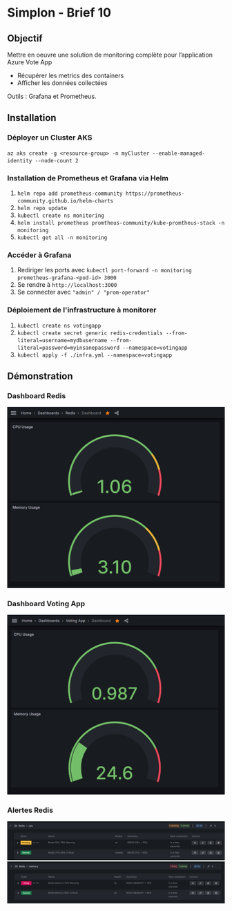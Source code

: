 # Simplon - Brief 10

## Objectif

Mettre en oeuvre une solution de monitoring complète pour l’application Azure Vote App

- Récupérer les metrics des containers 
- Afficher les données collectées

Outils : Grafana et Prometheus.

## Installation
### Déployer un Cluster AKS 

`az aks create -g <resource-group> -n myCluster --enable-managed-identity --node-count 2`

### Installation de Prometheus et Grafana via Helm

1. `helm repo add prometheus-community https://prometheus-community.github.io/helm-charts`
2. `helm repo update`
4. `kubectl create ns monitoring`
5. `helm install prometheus promtheus-community/kube-promtheus-stack -n monitoring`
6. `kubectl get all -n monitoring`

### Accéder à Grafana

1. Rediriger les ports avec `kubectl port-forward -n monitoring prometheus-grafana-<pod-id> 3000`
2. Se rendre à `http://localhost:3000`
3. Se connecter avec `"admin" / "prom-operator"`

### Déploiement de l'infrastructure à monitorer

1. `kubectl create ns votingapp`
2. `kubectl create secret generic redis-credentials --from-literal=username=mydbusername --from-literal=password=myinsanepassword --namespace=votingapp`
3. `kubectl apply -f ./infra.yml --namespace=votingapp`

## Démonstration

### Dashboard Redis
![](https://github.com/DevSoleo/simplon-brief-10/blob/main/redis-dashboard.png)

### Dashboard Voting App
![](https://github.com/DevSoleo/simplon-brief-10/blob/main/votingapp-dashboard.png)

### Alertes Redis
![](https://github.com/DevSoleo/simplon-brief-10/blob/main/redis-alert-cpu.png)
![](https://github.com/DevSoleo/simplon-brief-10/blob/main/redis-alert-memory.png)
